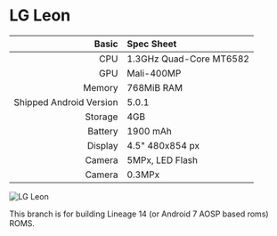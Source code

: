 LG Leon
==============


Basic   | Spec Sheet
-------:|:-------------------------
CPU     | 1.3GHz Quad-Core MT6582
GPU     | Mali-400MP
Memory  | 768MiB RAM
Shipped Android Version | 5.0.1 
Storage | 4GB
Battery | 1900 mAh
Display | 4.5" 480x854 px
Camera  | 5MPx, LED Flash
Camera  | 0.3MPx

![LG Leon](http://rulsmart.com/uploads/devices/photos/LGLeon%20H324%201966.jpg)

This branch is for building Lineage 14 (or Android 7 AOSP based roms) ROMS.
